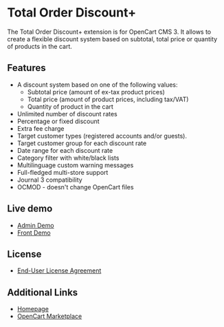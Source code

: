 # Total Order Discount+

The Total Order Discount+ extension is for OpenCart CMS 3. It allows to create a flexible discount system based on subtotal, total price or quantity of products in the cart.

## Features
* A discount system based on one of the following values:
    * Subtotal price (amount of ex-tax product prices)
    * Total price (amount of product prices, including tax/VAT)
    * Quantity of product in the cart
* Unlimited number of discount rates
* Percentage or fixed discount
* Extra fee charge
* Target customer types (registered accounts and/or guests).
* Target customer group for each discount rate
* Date range for each discount rate
* Category filter with white/black lists
* Multilinguage custom warning messages
* Full-fledged multi-store support
* Journal 3 compatibility
* OCMOD - doesn't change OpenCart files

## Live demo
* [Admin Demo](http://ocmod.freevar.com/oc3020/a/admin/index.php?route=extension/total/order_discount)
* [Front Demo](http://ocmod.freevar.com/oc3020/a)

## License
* [End-User License Agreement](https://git.io/JvRCT)

## Additional Links
* [Homepage](https://underr.space/tag:opencart)
* [OpenCart Marketplace](https://www.opencart.com/index.php?route=marketplace/extension&filter_member=ocmod.space)
